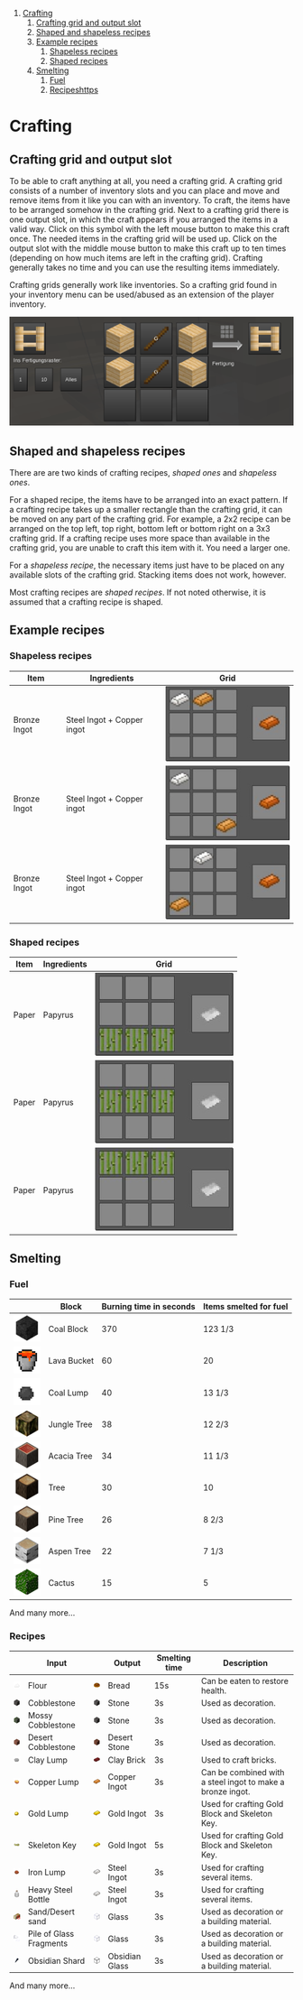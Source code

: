 1. [Crafting](#crafting)
	1. [Crafting grid and output slot](#crafting-grid-and-output-slot)
	2. [Shaped and shapeless recipes](#shaped-and-shapeless-recipes)
	3. [Example recipes](#example-recipes)
		1. [Shapeless recipes](#shapeless-recipes)
		2. [Shaped recipes](#shaped-recipes)
	4. [Smelting](#smelting)
		1. [Fuel](#fuel)
		2. [Recipeshttps](#recipes)

# Crafting

## Crafting grid and output slot

To be able to craft anything at all, you need a crafting grid. A crafting grid consists of a number of inventory slots and you can place and move and remove items from it like you can with an inventory. To craft, the items have to be arranged somehow in the crafting grid. Next to a crafting grid there is one output slot, in which the craft appears if you arranged the items in a valid way. Click on this symbol with the left mouse button to make this craft once. The needed items in the crafting grid will be used up. Click on the output slot with the middle mouse button to make this craft up to ten times (depending on how much items are left in the crafting grid). Crafting generally takes no time and you can use the resulting items immediately.

Crafting grids generally work like inventories. So a crafting grid found in your inventory menu can be used/abused as an extension of the player inventory.

![](/doc/github-wiki/images/craftingslot.png)

## Shaped and shapeless recipes

There are are two kinds of crafting recipes, _shaped ones_ and _shapeless ones_.

For a shaped recipe, the items have to be arranged into an exact pattern. If a crafting recipe takes up a smaller rectangle than the crafting grid, it can be moved on any part of the crafting grid. For example, a 2x2 recipe can be arranged on the top left, top right, bottom left or bottom right on a 3x3 crafting grid. If a crafting recipe uses more space than available in the crafting grid, you are unable to craft this item with it. You need a larger one.

For a _shapeless recipe_, the necessary items just have to be placed on any available slots of the crafting grid. Stacking items does not work, however.

Most crafting recipes are _shaped recipes_. If not noted otherwise, it is assumed that a crafting recipe is shaped.

## Example recipes

### Shapeless recipes

| Item | Ingredients | Grid |
| ------------- | ------------- | ------------- |
| Bronze Ingot | Steel Ingot + Copper ingot | ![](/doc/github-wiki/images/shapeless1.jpg) |
| Bronze Ingot | Steel Ingot + Copper ingot | ![](/doc/github-wiki/images/shapeless2.jpg) |
| Bronze Ingot | Steel Ingot + Copper ingot | ![](/doc/github-wiki/images/shapeless3.jpg) |

### Shaped recipes

| Item | Ingredients | Grid |
| ------------- | ------------- | ------------- |
| Paper | Papyrus | ![](/doc/github-wiki/images/shaped1.jpg) |
| Paper | Papyrus | ![](/doc/github-wiki/images/shaped2.jpg) |
| Paper | Papyrus | ![](/doc/github-wiki/images/shaped3.jpg) |


## Smelting

### Fuel

|  | Block | Burning time in seconds | Items smelted for fuel |
| ------------- | ------------- | ------------- | ------------- |
| ![](/doc/github-wiki/images/48px-Coal_block.png) | Coal Block | 370 | 123 1/3 |
| ![](/doc/github-wiki/images/48px-Bucket_lava.png) | Lava Bucket | 60 | 20 |
| ![](/doc/github-wiki/images/48px-Coal.png) | Coal Lump | 40 | 13 1/3 |
| ![](/doc/github-wiki/images/48px-Jungle_Tree.png) | Jungle Tree | 38 | 12 2/3 |
| ![](/doc/github-wiki/images/48px-Acacia_Tree.png) | Acacia Tree | 34 | 11 1/3 |
| ![](/doc/github-wiki/images/48px-Tree.png) | Tree | 30 | 10 |
| ![](/doc/github-wiki/images/48px-Pine_Tree.png) | Pine Tree | 26 | 8 2/3 |
| ![](/doc/github-wiki/images/48px-Aspen_Tree.png) | Aspen Tree | 22 | 7 1/3 |
| ![](/doc/github-wiki/images/48px-Cactus.png) | Cactus | 15 | 5 |

And many more…

### Recipes

|  | Input |  | Output | Smelting time | Description |
| ------------- | ------------- | ------------- | ------------- | ------------- | ------------- |
| ![](/doc/github-wiki/images/48px-Flour.png) | Flour | ![](/doc/github-wiki/images/48px-Bread.png) | Bread | 15s | Can be eaten to restore health. |
| ![](/doc/github-wiki/images/48px-Cobblestone.png) | Cobblestone | ![](/doc/github-wiki/images/48px-Stone.png) | Stone | 3s | Used as decoration. |
| ![](/doc/github-wiki/images/48px-Mossy_Cobblestone.png) | Mossy Cobblestone | ![](/doc/github-wiki/images/48px-Stone.png) | Stone | 3s | Used as decoration. |
| ![](/doc/github-wiki/images/48px-Desert_Cobblestone.png) | Desert Cobblestone | ![](/doc/github-wiki/images/48px-Desert_stone.png) | Desert Stone | 3s | Used as decoration. |
| ![](/doc/github-wiki/images/48px-Clay_Lump.png) | Clay Lump | ![](/doc/github-wiki/images/48px-Clay_Brick.png) | Clay Brick | 3s | Used to craft bricks. |
| ![](/doc/github-wiki/images/48px-Copper_lump.png) | Copper Lump | ![](/doc/github-wiki/images/48px-Copper_Ingot.png) | Copper Ingot | 3s | Can be combined with a steel ingot to make a bronze ingot. |
| ![](/doc/github-wiki/images/48px-Gold_lump.png) | Gold Lump | ![](/doc/github-wiki/images/48px-Gold_ingot.png) | Gold Ingot | 3s | Used for crafting Gold Block and Skeleton Key. |
| ![](/doc/github-wiki/images/Skeleton_Key.png) | Skeleton Key | ![](/doc/github-wiki/images/48px-Gold_ingot.png) | Gold Ingot | 5s | Used for crafting Gold Block and Skeleton Key. |
| ![](/doc/github-wiki/images/48px-Iron_lump.png) | Iron Lump | ![](/doc/github-wiki/images/48px-Steel_Ingot.png) | Steel Ingot | 3s | Used for crafting several items. |
| ![](/doc/github-wiki/images/48px-Steel_bottle.png) | Heavy Steel Bottle | ![](/doc/github-wiki/images/48px-Steel_Ingot.png) | Steel Ingot | 3s | Used for crafting several items. |
| ![](/doc/github-wiki/images/48px-Group_sand.png) | Sand/Desert sand | ![](/doc/github-wiki/images/48px-Glass.png) | Glass | 3s | Used as decoration or a building material. |
| ![](/doc/github-wiki/images/48px-Pile_of_Glass_Fragments.png) | Pile of Glass Fragments | ![](/doc/github-wiki/images/48px-Glass.png) | Glass | 3s | Used as decoration or a building material. |
| ![](/doc/github-wiki/images/48px-Obsidian_shard.png) | Obsidian Shard | ![](/doc/github-wiki/images/48px-Obsidian_glass.png) | Obsidian Glass | 3s | Used as decoration or a building material. |

And many more…
